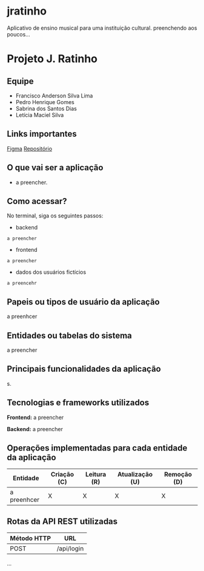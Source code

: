 # jratinho
Aplicativo de ensino musical para uma instituição cultural.
preenchendo aos poucos...

# Projeto J. Ratinho

## Equipe
- Francisco Anderson Silva Lima
- Pedro Henrique Gomes
- Sabrina dos Santos Dias
- Letícia Maciel Silva

## Links importantes
[Figma](https://www.figma.com/design/naLpwzBKr3uIce7FBNHFfs/MOBILE---J.-RATINHO?node-id=0-1&t=c0wzitMJZpPawnDs-1)
[Repositório](https://github.com/andissudd/jratinho)

## O que vai ser a aplicação
- a preencher.

## Como acessar?
No terminal, siga os seguintes passos:
- backend
```
a preencher
```
- frontend
```
a preencher
```

- dados dos usuários fictícios
```
a preencehr
```

## Papeis ou tipos de usuário da aplicação

a preenhcer

## Entidades ou tabelas do sistema
a preencher

## Principais funcionalidades da aplicação
s.

## Tecnologias e frameworks utilizados
**Frontend:**
a preencher

**Backend:**
a preencher


## Operações implementadas para cada entidade da aplicação


| Entidade | Criação (C) | Leitura (R) | Atualização (U) | Remoção (D) |
| ------------- | ------------- | ------------- | ------------- | ------------- |
| a preenhcer | X  | X | X | X |



## Rotas da API REST utilizadas
|Método HTTP | URL |
| ------------- | ------------- |
| POST  | /api/login |
...

